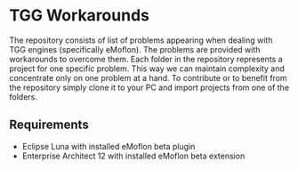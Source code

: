 # TGG Workarounds

The repository consists of list of problems appearing when dealing with TGG engines (specifically eMoflon). The problems are provided with workarounds to overcome them. 
Each folder in the repository represents a project for one specific problem. This way we can maintain complexity and concentrate only on one problem at a hand. 
To contribute or to benefit from the repository simply clone it to your PC and import projects from one of the folders. 

## Requirements
- Eclipse Luna with installed eMoflon beta plugin  
- Enterprise Architect 12 with installed eMoflon beta extension